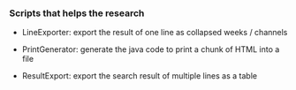 ### Scripts that helps the research

* LineExporter: export the result of one line as collapsed weeks / channels

* PrintGenerator: generate the java code to print a chunk of HTML into a file

* ResultExport: export the search result of multiple lines as a table
